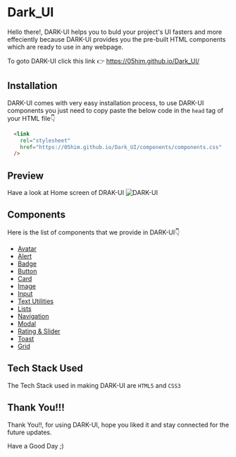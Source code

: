 # Dark_UI

Hello there!, DARK-UI helps you to buld your project's UI fasters and more effeciently because DARK-UI provides you the pre-built HTML components which are ready to use in any webpage.

To goto DARK-UI click this link 👉 <https://05him.github.io/Dark_UI/>

## Installation

DARK-UI comes with very easy installation process, to use DARK-UI components you just need to copy paste the below code in the `head` tag of your HTML file👇

```html
  <link
	rel="stylesheet"
    href="https://05him.github.io/Dark_UI/components/components.css"
  />
```

## Preview

Have a look at Home screen of DRAK-UI
![](https://cdn.discordapp.com/attachments/866189388363202583/945633314457419786/unknown.png "DARK-UI")

## Components

Here is the list of components that we provide in DARK-UI👇

* [Avatar](https://05him.github.io/Dark_UI/components/avatar/avatar.html)
* [Alert](https://05him.github.io/Dark_UI/components/alert/alert.html)
* [Badge](https://05him.github.io/Dark_UI/components/badge/badge.html)
* [Button](https://05him.github.io/Dark_UI/components/button/button.html)
* [Card](https://05him.github.io/Dark_UI/components/card/card.html)
* [Image](https://05him.github.io/Dark_UI/components/image/image.html)
* [Input](https://05him.github.io/Dark_UI/components/input/input.html)
* [Text Utilities](https://05him.github.io/Dark_UI/components/text-util/text-util.html)
* [Lists](https://05him.github.io/Dark_UI/components/lists/lists.html)
* [Navigation](https://05him.github.io/Dark_UI/components/navigation/navigation.html)
* [Modal](https://05him.github.io/Dark_UI/components/modal/modal.html)
* [Rating & Slider](https://05him.github.io/Dark_UI/components/rating/rating.html)
* [Toast](https://05him.github.io/Dark_UI/components/toast/toast.html)
* [Grid](https://05him.github.io/Dark_UI/components/grid/grid.html)

## Tech Stack Used

The Tech Stack used in making DARK-UI are `HTML5` and `CSS3`

## Thank You!!!

Thank You!!, for using DARK-UI, hope you liked it and stay connected for the future updates.

Have a Good Day ;) 








